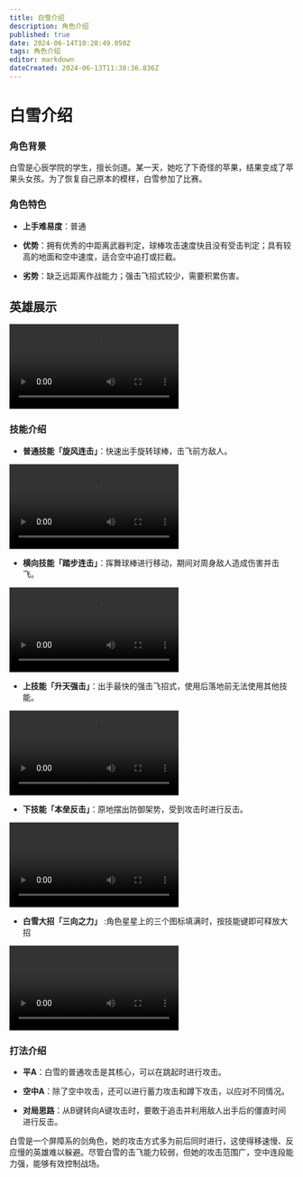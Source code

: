 ```yaml
---
title: 白雪介绍
description: 角色介绍
published: true
date: 2024-06-14T10:28:49.050Z
tags: 角色介绍
editor: markdown
dateCreated: 2024-06-13T11:38:36.836Z
---
```


# 白雪介绍

### 角色背景

白雪是心辰学院的学生，擅长剑道。某一天，她吃了下奇怪的苹果，结果变成了苹果头女孩。为了恢复自己原本的模样，白雪参加了比赛。

### 角色特色

- **上手难易度**：普通

- **优势**：拥有优秀的中距离武器判定，球棒攻击速度快且没有受击判定；具有较高的地面和空中速度，适合空中追打或拦截。

- **劣势**：缺乏远距离作战能力；强击飞招式较少，需要积累伤害。

## 英雄展示

<div class="video-box">
<video controls src="https://cn-cdn.fp.xd.com/video/SnowWhite.mp4">展示
</video>
</div>

### 技能介绍

- **普通技能「旋风连击」**：快速出手旋转球棒，击飞前方敌人。
<div class="video-box">
<video controls src="https://cn-cdn.fp.xd.com/video/1s2v1.mp4">普b
</video>
</div>

- **横向技能「踏步连击」**：挥舞球棒进行移动，期间对周身敌人造成伤害并击飞。
<div class="video-box">
<video controls src="https://cn-cdn.fp.xd.com/video/1s3v1.mp4">横b
</video>
</div>

- **上技能「升天强击」**：出手最快的强击飞招式，使用后落地前无法使用其他技能。
<div class="video-box">
<video controls src="https://cn-cdn.fp.xd.com/video/1s4v1.mp4">上b
</video>
</div>

- **下技能「本垒反击」**：原地摆出防御架势，受到攻击时进行反击。
<div class="video-box">
<video controls src="https://cn-cdn.fp.xd.com/video/1s5v1.mp4">下b
</video>
</div>

- **白雪大招「三向之力」** :角色星星上的三个图标填满时，按技能键即可释放大招
<div class="video-box">
<video controls src="https://cn-cdn.fp.xd.com/video/1s0v1.mp4">大招
</video>
</div>

### 打法介绍

- **平A**：白雪的普通攻击是其核心，可以在跳起时进行攻击。

- **空中A**：除了空中攻击，还可以进行蓄力攻击和蹲下攻击，以应对不同情况。

- **对局思路**：从B键转向A键攻击时，要敢于追击并利用敌人出手后的僵直时间进行反击。

白雪是一个屏障系的剑角色，她的攻击方式多为前后同时进行，这使得移速慢、反应慢的英雄难以躲避。尽管白雪的击飞能力较弱，但她的攻击范围广，空中连段能力强，能够有效控制战场。
